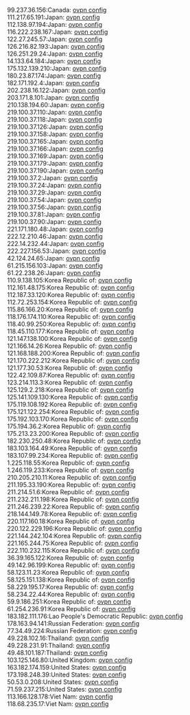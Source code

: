 99.237.36.156:Canada: [ovpn config](vpn/99_237_36_156.ovpn)  
111.217.65.191:Japan: [ovpn config](vpn/111_217_65_191.ovpn)  
112.138.97.194:Japan: [ovpn config](vpn/112_138_97_194.ovpn)  
116.222.238.167:Japan: [ovpn config](vpn/116_222_238_167.ovpn)  
122.27.245.57:Japan: [ovpn config](vpn/122_27_245_57.ovpn)  
126.216.82.193:Japan: [ovpn config](vpn/126_216_82_193.ovpn)  
126.251.29.24:Japan: [ovpn config](vpn/126_251_29_24.ovpn)  
14.133.64.184:Japan: [ovpn config](vpn/14_133_64_184.ovpn)  
175.132.139.210:Japan: [ovpn config](vpn/175_132_139_210.ovpn)  
180.23.87.174:Japan: [ovpn config](vpn/180_23_87_174.ovpn)  
182.171.192.4:Japan: [ovpn config](vpn/182_171_192_4.ovpn)  
202.238.16.122:Japan: [ovpn config](vpn/202_238_16_122.ovpn)  
203.171.8.101:Japan: [ovpn config](vpn/203_171_8_101.ovpn)  
210.138.194.60:Japan: [ovpn config](vpn/210_138_194_60.ovpn)  
219.100.37.110:Japan: [ovpn config](vpn/219_100_37_110.ovpn)  
219.100.37.118:Japan: [ovpn config](vpn/219_100_37_118.ovpn)  
219.100.37.126:Japan: [ovpn config](vpn/219_100_37_126.ovpn)  
219.100.37.158:Japan: [ovpn config](vpn/219_100_37_158.ovpn)  
219.100.37.165:Japan: [ovpn config](vpn/219_100_37_165.ovpn)  
219.100.37.166:Japan: [ovpn config](vpn/219_100_37_166.ovpn)  
219.100.37.169:Japan: [ovpn config](vpn/219_100_37_169.ovpn)  
219.100.37.179:Japan: [ovpn config](vpn/219_100_37_179.ovpn)  
219.100.37.190:Japan: [ovpn config](vpn/219_100_37_190.ovpn)  
219.100.37.2:Japan: [ovpn config](vpn/219_100_37_2.ovpn)  
219.100.37.24:Japan: [ovpn config](vpn/219_100_37_24.ovpn)  
219.100.37.29:Japan: [ovpn config](vpn/219_100_37_29.ovpn)  
219.100.37.54:Japan: [ovpn config](vpn/219_100_37_54.ovpn)  
219.100.37.56:Japan: [ovpn config](vpn/219_100_37_56.ovpn)  
219.100.37.81:Japan: [ovpn config](vpn/219_100_37_81.ovpn)  
219.100.37.90:Japan: [ovpn config](vpn/219_100_37_90.ovpn)  
221.171.180.48:Japan: [ovpn config](vpn/221_171_180_48.ovpn)  
222.12.210.46:Japan: [ovpn config](vpn/222_12_210_46.ovpn)  
222.14.232.44:Japan: [ovpn config](vpn/222_14_232_44.ovpn)  
222.227.156.53:Japan: [ovpn config](vpn/222_227_156_53.ovpn)  
42.124.24.65:Japan: [ovpn config](vpn/42_124_24_65.ovpn)  
61.215.156.103:Japan: [ovpn config](vpn/61_215_156_103.ovpn)  
61.22.238.26:Japan: [ovpn config](vpn/61_22_238_26.ovpn)  
110.9.138.105:Korea Republic of: [ovpn config](vpn/110_9_138_105.ovpn)  
112.161.48.175:Korea Republic of: [ovpn config](vpn/112_161_48_175.ovpn)  
112.187.33.120:Korea Republic of: [ovpn config](vpn/112_187_33_120.ovpn)  
112.72.253.154:Korea Republic of: [ovpn config](vpn/112_72_253_154.ovpn)  
115.86.166.20:Korea Republic of: [ovpn config](vpn/115_86_166_20.ovpn)  
118.176.174.110:Korea Republic of: [ovpn config](vpn/118_176_174_110.ovpn)  
118.40.99.250:Korea Republic of: [ovpn config](vpn/118_40_99_250.ovpn)  
118.45.110.177:Korea Republic of: [ovpn config](vpn/118_45_110_177.ovpn)  
121.147.138.100:Korea Republic of: [ovpn config](vpn/121_147_138_100.ovpn)  
121.166.14.26:Korea Republic of: [ovpn config](vpn/121_166_14_26.ovpn)  
121.168.188.200:Korea Republic of: [ovpn config](vpn/121_168_188_200.ovpn)  
121.170.222.212:Korea Republic of: [ovpn config](vpn/121_170_222_212.ovpn)  
121.177.30.53:Korea Republic of: [ovpn config](vpn/121_177_30_53.ovpn)  
122.42.109.87:Korea Republic of: [ovpn config](vpn/122_42_109_87.ovpn)  
123.214.113.3:Korea Republic of: [ovpn config](vpn/123_214_113_3.ovpn)  
125.129.2.218:Korea Republic of: [ovpn config](vpn/125_129_2_218.ovpn)  
125.141.109.130:Korea Republic of: [ovpn config](vpn/125_141_109_130.ovpn)  
175.119.108.192:Korea Republic of: [ovpn config](vpn/175_119_108_192.ovpn)  
175.121.122.254:Korea Republic of: [ovpn config](vpn/175_121_122_254.ovpn)  
175.192.103.170:Korea Republic of: [ovpn config](vpn/175_192_103_170.ovpn)  
175.194.36.2:Korea Republic of: [ovpn config](vpn/175_194_36_2.ovpn)  
175.213.23.200:Korea Republic of: [ovpn config](vpn/175_213_23_200.ovpn)  
182.230.250.48:Korea Republic of: [ovpn config](vpn/182_230_250_48.ovpn)  
183.103.164.49:Korea Republic of: [ovpn config](vpn/183_103_164_49.ovpn)  
183.107.99.234:Korea Republic of: [ovpn config](vpn/183_107_99_234.ovpn)  
1.225.118.55:Korea Republic of: [ovpn config](vpn/1_225_118_55.ovpn)  
1.246.119.233:Korea Republic of: [ovpn config](vpn/1_246_119_233.ovpn)  
210.205.210.11:Korea Republic of: [ovpn config](vpn/210_205_210_11.ovpn)  
211.195.33.190:Korea Republic of: [ovpn config](vpn/211_195_33_190.ovpn)  
211.214.51.6:Korea Republic of: [ovpn config](vpn/211_214_51_6.ovpn)  
211.232.211.198:Korea Republic of: [ovpn config](vpn/211_232_211_198.ovpn)  
211.246.239.22:Korea Republic of: [ovpn config](vpn/211_246_239_22.ovpn)  
218.144.149.78:Korea Republic of: [ovpn config](vpn/218_144_149_78.ovpn)  
220.117.160.18:Korea Republic of: [ovpn config](vpn/220_117_160_18.ovpn)  
220.122.229.196:Korea Republic of: [ovpn config](vpn/220_122_229_196.ovpn)  
221.144.242.104:Korea Republic of: [ovpn config](vpn/221_144_242_104.ovpn)  
221.165.244.75:Korea Republic of: [ovpn config](vpn/221_165_244_75.ovpn)  
222.110.232.115:Korea Republic of: [ovpn config](vpn/222_110_232_115.ovpn)  
36.39.165.122:Korea Republic of: [ovpn config](vpn/36_39_165_122.ovpn)  
49.142.96.199:Korea Republic of: [ovpn config](vpn/49_142_96_199.ovpn)  
58.123.11.23:Korea Republic of: [ovpn config](vpn/58_123_11_23.ovpn)  
58.125.151.138:Korea Republic of: [ovpn config](vpn/58_125_151_138.ovpn)  
58.229.195.17:Korea Republic of: [ovpn config](vpn/58_229_195_17.ovpn)  
58.234.22.44:Korea Republic of: [ovpn config](vpn/58_234_22_44.ovpn)  
59.9.186.251:Korea Republic of: [ovpn config](vpn/59_9_186_251.ovpn)  
61.254.236.91:Korea Republic of: [ovpn config](vpn/61_254_236_91.ovpn)  
183.182.111.176:Lao People's Democratic Republic: [ovpn config](vpn/183_182_111_176.ovpn)  
178.163.94.141:Russian Federation: [ovpn config](vpn/178_163_94_141.ovpn)  
77.34.49.224:Russian Federation: [ovpn config](vpn/77_34_49_224.ovpn)  
49.228.102.16:Thailand: [ovpn config](vpn/49_228_102_16.ovpn)  
49.228.231.91:Thailand: [ovpn config](vpn/49_228_231_91.ovpn)  
49.48.101.187:Thailand: [ovpn config](vpn/49_48_101_187.ovpn)  
103.125.146.80:United Kingdom: [ovpn config](vpn/103_125_146_80.ovpn)  
163.182.174.159:United States: [ovpn config](vpn/163_182_174_159.ovpn)  
173.198.248.39:United States: [ovpn config](vpn/173_198_248_39.ovpn)  
50.53.0.208:United States: [ovpn config](vpn/50_53_0_208.ovpn)  
71.59.237.215:United States: [ovpn config](vpn/71_59_237_215.ovpn)  
113.166.128.178:Viet Nam: [ovpn config](vpn/113_166_128_178.ovpn)  
118.68.235.17:Viet Nam: [ovpn config](vpn/118_68_235_17.ovpn)  
